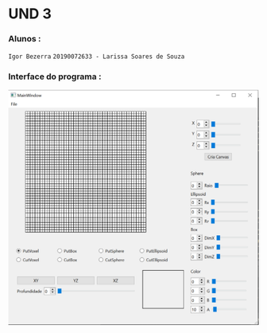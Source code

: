 # UND 3

### Alunos : 
`Igor Bezerra` 
`20190072633 - Larissa Soares de Souza`

### Interface do programa :
![interface](https://github.com/eumau/Unidade3PA/blob/main/figura%201%20PAu3.PNG)
